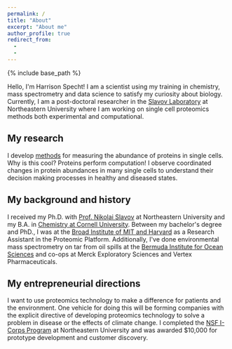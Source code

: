 ```yaml
---
permalink: /
title: "About"
excerpt: "About me"
author_profile: true
redirect_from: 
  -
  -
---
```


{% include base_path %}

Hello, I'm Harrison Specht! I am a scientist using my training in chemistry, mass spectrometry and data science to satisfy my curiosity about biology. Currently, I am  a post-doctoral researcher in the [Slavov Laboratory](https://slavovlab.net) at Northeastern University where I am working on single cell proteomics methods both experimental and computational.  

## My research
I develop [methods](https://scope2.slavovlab.net) for measuring the abundance of proteins in single cells. Why is this cool? Proteins perform computation! I observe coordinated changes in protein abundances in many single cells to understand their decision making processes in healthy and diseased states. 

## My background and history
I received my Ph.D. with [Prof. Nikolai Slavov](https://www.slavovlab.net) at Northeastern University and my B.A. in [Chemistry at Cornell University](https://www.cornell.edu). Between my bachelor's degree and PhD., I was at the [Broad Institute of MIT and Harvard](https://www.broadinstitute.org/) as a Research Assistant in the Proteomic Platform. Additionally, I've done environmental mass spectrometry on tar from oil spills at the [Bermuda Institute for Ocean Sciences](https://www.bios.edu) and co-ops at Merck Exploratory Sciences and Vertex Pharmaceuticals. 

## My entrepreneurial directions
I want to use proteomics technology to make a difference for patients and the environment. One vehicle for doing this will be forming companies with the explicit directive of developing proteomics technology to solve a problem in disease or the effects of climate change. I completed the [NSF I-Corps Program](https://www.nsf.gov/news/special_reports/i-corps/) at Northeastern University and was awarded $10,000 for prototype development and customer discovery. 